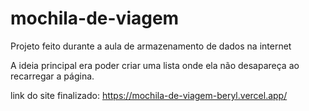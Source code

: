 # mochila-de-viagem
Projeto feito durante a aula de armazenamento de dados na internet

A ideia principal era poder criar uma lista onde ela não desapareça ao recarregar a página.

link do site finalizado: https://mochila-de-viagem-beryl.vercel.app/
